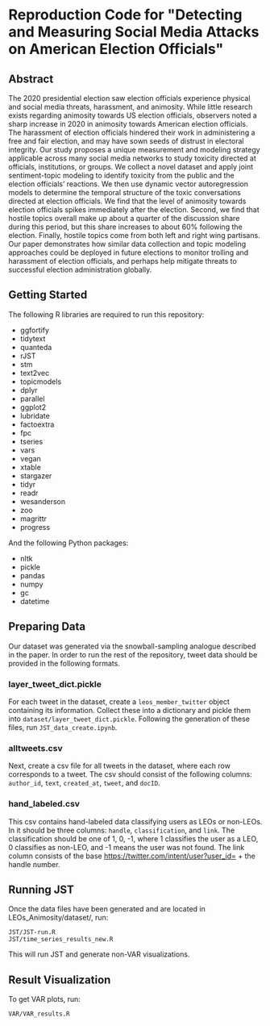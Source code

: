 # Reproduction Code for "Detecting and Measuring Social Media Attacks on American Election Officials"

## Abstract
The 2020 presidential election saw election officials experience physical and social media threats, harassment, and animosity. While little research exists regarding animosity towards US election officials, observers noted a sharp increase in 2020 in animosity towards American election officials. The harassment of election officials hindered their work in administering a free and fair election, and may have sown seeds of distrust in electoral integrity. Our study proposes a unique measurement and modeling strategy applicable across many social media networks to study toxicity directed at officials, institutions, or groups.  We collect a novel dataset and apply joint sentiment-topic modeling to identify toxicity from the public and the election officials’ reactions. We then use dynamic vector autoregression models to determine the temporal structure of the toxic conversations directed at election officials.   We find that the level of animosity towards election officials spikes immediately after the election. Second, we find that hostile topics overall make up about a quarter of the discussion share during this period, but this share increases to about 60\% following the election. Finally, hostile topics come from both left and right wing partisans. Our paper demonstrates how similar data collection and topic modeling approaches could be deployed in future elections to monitor trolling and harassment of election officials, and perhaps help mitigate threats to successful election administration globally.


## Getting Started
The following R libraries are required to run this repository:
* ggfortify 
* tidytext
* quanteda
* rJST
* stm
* text2vec
* topicmodels
* dplyr
* parallel
* ggplot2
* lubridate
* factoextra
* fpc
* tseries
* vars
* vegan
* xtable
* stargazer
* tidyr
* readr
* wesanderson
* zoo
* magrittr
* progress

And the following Python packages:
* nltk
* pickle
* pandas
* numpy
* gc
* datetime



## Preparing Data
Our dataset was generated via the snowball-sampling analogue described in the paper. In order to run the rest of the repository, tweet data should be provided in the following formats.


### layer_tweet_dict.pickle
For each tweet in the dataset, create a `leos_member_twitter` object containing its information. Collect these into a dictionary and pickle them into `dataset/layer_tweet_dict.pickle`. Following the generation of these files, run `JST_data_create.ipynb`.

### alltweets.csv
Next, create a csv file for all tweets in the dataset, where each row corresponds to a tweet. The csv should consist of the following columns: `author_id`, `text`, `created_at`, `tweet`, and `docID`.

### hand_labeled.csv
This csv contains hand-labeled data classifying users as LEOs or non-LEOs. In it should be three columns: `handle`, `classification`, and `link`. The classification should be one of 1, 0, -1, where 1 classifies the user as a LEO, 0 classifies as non-LEO, and -1 means the user was not found. The link column consists of the base https://twitter.com/intent/user?user_id= + the handle number.



## Running JST

Once the data files have been generated and are located in LEOs_Animosity/dataset/, run:

```
JST/JST-run.R 
JST/time_series_results_new.R 
```

This will run JST and generate non-VAR visualizations. 



## Result Visualization

To get VAR plots, run:
```
VAR/VAR_results.R
```
